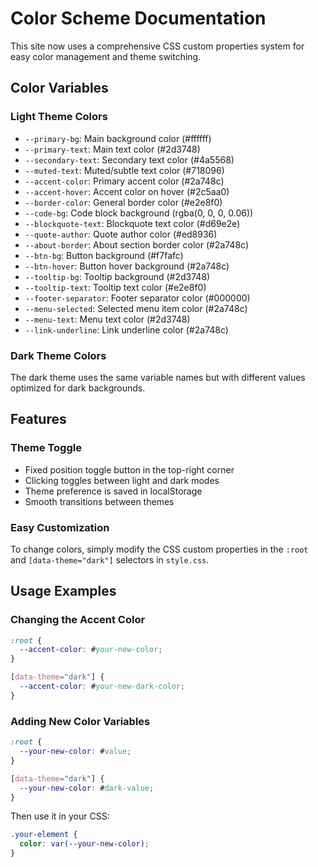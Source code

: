 # Color Scheme Documentation

This site now uses a comprehensive CSS custom properties system for easy color management and theme switching.

## Color Variables

### Light Theme Colors
- `--primary-bg`: Main background color (#ffffff)
- `--primary-text`: Main text color (#2d3748)
- `--secondary-text`: Secondary text color (#4a5568)
- `--muted-text`: Muted/subtle text color (#718096)
- `--accent-color`: Primary accent color (#2a748c)
- `--accent-hover`: Accent color on hover (#2c5aa0)
- `--border-color`: General border color (#e2e8f0)
- `--code-bg`: Code block background (rgba(0, 0, 0, 0.06))
- `--blockquote-text`: Blockquote text color (#d69e2e)
- `--quote-author`: Quote author color (#ed8936)
- `--about-border`: About section border color (#2a748c)
- `--btn-bg`: Button background (#f7fafc)
- `--btn-hover`: Button hover background (#2a748c)
- `--tooltip-bg`: Tooltip background (#2d3748)
- `--tooltip-text`: Tooltip text color (#e2e8f0)
- `--footer-separator`: Footer separator color (#000000)
- `--menu-selected`: Selected menu item color (#2a748c)
- `--menu-text`: Menu text color (#2d3748)
- `--link-underline`: Link underline color (#2a748c)

### Dark Theme Colors
The dark theme uses the same variable names but with different values optimized for dark backgrounds.

## Features

### Theme Toggle
- Fixed position toggle button in the top-right corner
- Clicking toggles between light and dark modes
- Theme preference is saved in localStorage
- Smooth transitions between themes

### Easy Customization
To change colors, simply modify the CSS custom properties in the `:root` and `[data-theme="dark"]` selectors in `style.css`.

## Usage Examples

### Changing the Accent Color
```css
:root {
  --accent-color: #your-new-color;
}

[data-theme="dark"] {
  --accent-color: #your-new-dark-color;
}
```

### Adding New Color Variables
```css
:root {
  --your-new-color: #value;
}

[data-theme="dark"] {
  --your-new-color: #dark-value;
}
```

Then use it in your CSS:
```css
.your-element {
  color: var(--your-new-color);
}
``` 